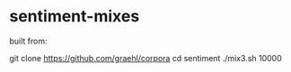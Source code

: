 # sentiment-mixes

built from:

git clone https://github.com/graehl/corpora
cd sentiment
./mix3.sh 10000
